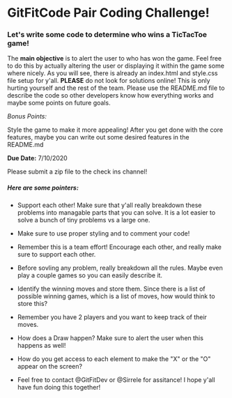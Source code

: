 # GitFitCode Pair Coding Challenge!

### Let's write some code to determine who wins a TicTacToe game!

The **main objective** is to alert the user to who has won the game. Feel free to do this by actually altering the user or displaying it within the game some where nicely.  As you will see, there is already an index.html and style.css file setup for y'all. **PLEASE** do not look for solutions online! This is only hurting yourself and the rest of the team. Please use the README.md file to describe the code so other developers know how everything works and maybe some points on future goals.

*Bonus Points:*

Style the game to make it more appealing! After you get done with the core features, maybe you can write out some desired features in the README.md

**Due Date:** 7/10/2020

Please submit a zip file to the check ins channel!

##### Here are some pointers:

* Support each other! Make sure that y'all really breakdown these problems into managable parts that you can solve. It is a lot easier to solve a bunch of tiny problems vs a large one.

* Make sure to use proper styling and to comment your code!

* Remember this is a team effort! Encourage each other, and really make sure to support each other.

* Before sovling any problem, really breakdown all the rules. Maybe even play a couple games so you can easily describe it.

* Identify the winning moves and store them. Since there is a list of possible winning games, which is a list of moves, how would think to store this?

* Remember you have 2 players and you want to keep track of their moves.

* How does a Draw happen? Make sure to alert the user when this happens as well!

* How do you get access to each element to make the "X" or the "O" appear on the screen?

* Feel free to contact @GitFitDev or @Sirrele for assitance! I hope y'all have fun doing this together!
